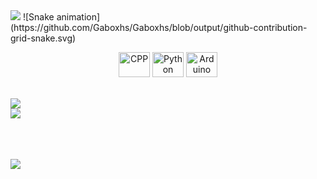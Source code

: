 

<img src="https://github.com/gabohs/gabohs/blob/main/gabohs.gif" />
 ![Snake animation](https://github.com/Gaboxhs/Gaboxhs/blob/output/github-contribution-grid-snake.svg)

<p align="center">
 
  <img alt="CPP" height="40" width="50"     src="https://cdn.jsdelivr.net/gh/devicons/devicon/icons/cplusplus/cplusplus-original.svg" > 
  <img alt="Python" height="40" width="50"  src="https://cdn.jsdelivr.net/gh/devicons/devicon/icons/python/python-original.svg"> 
  <img alt="Arduino" height="40" width="50" src="https://cdn.jsdelivr.net/gh/devicons/devicon/icons/arduino/arduino-original.svg">

</p>

 <br>
 
 <div> 
 <a href="https://github.com/gabohs">
  <img align="center" src="https://github-readme-stats.vercel.app/api?username=gabohs&show_icons=true&theme=shadow_blue&include_all_commits=true&count_private=true"/>  
  <br>
  <img align="center" src="https://github-readme-stats.vercel.app/api/top-langs/?username=gabohs&layout=compact&langs_count=7&theme=shadow_blue"/>
</a>



 
</div>
         
<br>      



<br><br>
<img src="https://komarev.com/ghpvc/?username=gabohs&&style=for-the-badge"/>



 <br>

 ##
 
 <br>
